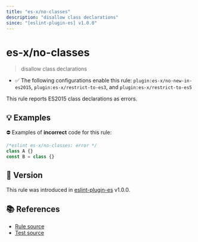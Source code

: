 ```yaml
---
title: "es-x/no-classes"
description: "disallow class declarations"
since: "[eslint-plugin-es] v1.0.0"
---
```


# es-x/no-classes
> disallow class declarations

- ✅ The following configurations enable this rule: `plugin:es-x/no-new-in-es2015`, `plugin:es-x/restrict-to-es3`, and `plugin:es-x/restrict-to-es5`

This rule reports ES2015 class declarations as errors.

## 💡 Examples

⛔ Examples of **incorrect** code for this rule:

<eslint-playground type="bad">

```js
/*eslint es-x/no-classes: error */
class A {}
const B = class {}
```

</eslint-playground>

## 🚀 Version

This rule was introduced in [eslint-plugin-es] v1.0.0.

[eslint-plugin-es]: https://github.com/mysticatea/eslint-plugin-es

## 📚 References

- [Rule source](https://github.com/ota-meshi/eslint-plugin-es-x/blob/master/lib/rules/no-classes.js)
- [Test source](https://github.com/ota-meshi/eslint-plugin-es-x/blob/master/tests/lib/rules/no-classes.js)
